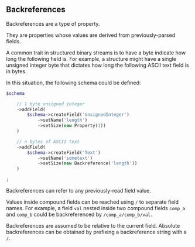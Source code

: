 ## Backreferences

Backreferences are a type of property.

They are properties whose values are derived from previously-parsed fields.

A common trait in structured binary streams is to have a byte indicate how long the following field is. For example,
a structure might have a single unsigned integer byte that dictates how long the following ASCII text field is in bytes.

In this situation, the following schema could be defined:

```php
$schema

    // 1 byte unsigned integer
    ->addField(
        $schema->createField('UnsignedInteger')
            ->setName('length')
            ->setSize(new Property(1))
    )

    // n bytes of ASCII text
    ->addField(
        $schema->createField('Text')
            ->setName('sometext')
            ->setSize(new Backreference('length'))
    )

;
```

Backreferences can refer to any previously-read field value.

Values inside compound fields can be reached using `/` to separate field names. For example, a field `val` nested inside
two compound fields `comp_a` and `comp_b` could be backreferenced by `/comp_a/comp_b/val`.

Backreferences are assumed to be relative to the current field. Absolute backreferences can be obtained by prefixing a
backreference string with a `/`.
